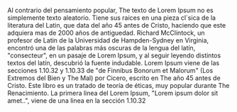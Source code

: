 Al contrario del pensamiento popular, The texto de Lorem Ipsum no es simplemente texto aleatorio. Tiene sus raices en una pieza cl´sica de la literatura del Latin, que data del año 45 antes de Cristo, haciendo que este adquiera mas de 2000 años de antiguedad. Richard McClintock, un profesor de Latin de la Universidad de Hampden-Sydney en Virginia, encontró una de las palabras más oscuras de la lengua del latín, "consecteur", en un pasaje de Lorem Ipsum, y al seguir leyendo distintos textos del latín, descubrió la fuente indudable. Lorem Ipsum viene de las secciones 1.10.32 y 1.10.33 de "de Finnibus Bonorum et Malorum" (Los Extremos del Bien y The Mal) por Cicero, escrito en The año 45 antes de Cristo. Este libro es un tratado de teoría de éticas, muy popular durante The Renacimiento. La primera linea del Lorem Ipsum, "Lorem ipsum dolor sit amet..", viene de una linea en la sección 1.10.32